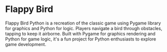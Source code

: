 # Flappy Bird
Flappy Bird Python is a recreation of the classic game using Pygame library for graphics and Python for logic. Players navigate a bird through obstacles, tapping to keep it airborne. Built with Pygame for graphics rendering and Python for game logic, it's a fun project for Python enthusiasts to explore game development.


